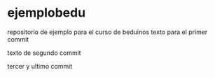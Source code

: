 # ejemplobedu
repositorio de ejemplo para el curso de beduinos
texto para el primer commit

texto de segundo commit


tercer y ultimo commit
